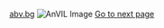 [abv.bg](https://www.abv.bg)
![AnVIL Image](https://www.abv.bg/i/abv-logo.svg "ABV Portal Image!")
[Go to next page](somefile.html)
